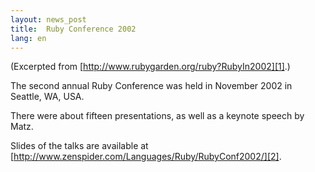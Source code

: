 ```yaml
---
layout: news_post
title:  Ruby Conference 2002
lang: en
---
```


(Excerpted from [http://www.rubygarden.org/ruby?RubyIn2002][1].)

The second annual Ruby Conference was held in November 2002 in Seattle,
WA, USA.

There were about fifteen presentations, as well as a keynote speech by
Matz.

Slides of the talks are available at
[http://www.zenspider.com/Languages/Ruby/RubyConf2002/][2].

[1]: http://www.rubygarden.org/ruby?RubyIn2002 
[2]: http://www.zenspider.com/Languages/Ruby/RubyConf2002/ 
